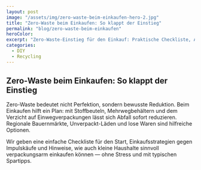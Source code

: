 ```yaml
---
layout: post
image: "/assets/img/zero-waste-beim-einkaufen-hero-2.jpg"
title: "Zero-Waste beim Einkaufen: So klappt der Einstieg"
permalink: "blog/zero-waste-beim-einkaufen"
heroColor: 
excerpt: "Zero-Waste-Einstieg für den Einkauf: Praktische Checkliste, Alternativen zu Verpackungen und Spartipps für den Alltag."
categories: 
  - DIY
  - Recycling
---
```


## Zero-Waste beim Einkaufen: So klappt der Einstieg

Zero-Waste bedeutet nicht Perfektion, sondern bewusste Reduktion. Beim Einkaufen hilft ein Plan: mit Stoffbeuteln, Mehrwegbehältern und dem Verzicht auf Einwegverpackungen lässt sich Abfall sofort reduzieren. Regionale Bauernmärkte, Unverpackt-Läden und lose Waren sind hilfreiche Optionen.  

Wir geben eine einfache Checkliste für den Start, Einkaufsstrategien gegen Impulskäufe und Hinweise, wie auch kleine Haushalte sinnvoll verpackungsarm einkaufen können — ohne Stress und mit typischen Spartipps.
